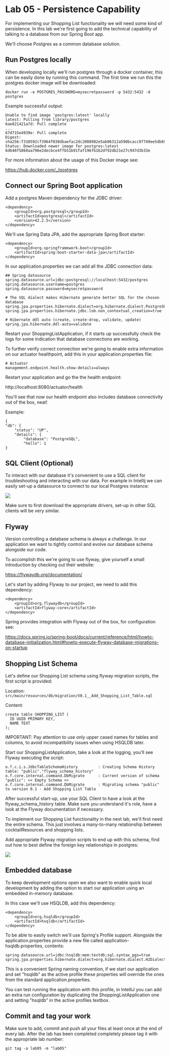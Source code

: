 # Lab 05 - Persistence Capability

For implementing our Shopping List functionality we will need some kind of persistence. In this lab we're first going to add the technical capability of talking to a database from our Spring Boot app.

We'll choose Postgres as a common database solution.

## Run Postgres locally

When developing locally we'll run postgres through a docker container, this can be easily done by running this command. The first time we run this the postgres docker image will be downloaded:

```
docker run -e POSTGRES_PASSWORD=mysecretpassword -p 5432:5432 -d postgres
```

Example successful output:
```
Unable to find image 'postgres:latest' locally
latest: Pulling from library/postgres
6ae821421a7d: Pull complete
...
67d715e4939e: Pull complete
Digest: sha256:f310592cf3964f038dbaefac2dc2088982e5ab06312a590bcacc97749ee5db69
Status: Downloaded newer image for postgres:latest
6d646f5860aa796e2decbce4ffb51b91faf196fb1b2df92db21e27c947d3b33e
```

For more information about the usage of this Docker image see:

https://hub.docker.com/_/postgres

## Connect our Spring Boot application

Add a postgres Maven dependency for the JDBC driver:
```
<dependency>
    <groupId>org.postgresql</groupId>
    <artifactId>postgresql</artifactId>
    <version>42.2.5</version>
</dependency>
```

We'll use Spring Data JPA, add the appropriate Spring Boot starter:

```
<dependency>
    <groupId>org.springframework.boot</groupId>
    <artifactId>spring-boot-starter-data-jpa</artifactId>
</dependency>
```

In our application.properties we can add all the JDBC connection data:

```
## Spring datasource
spring.datasource.url=jdbc:postgresql://localhost:5432/postgres
spring.datasource.username=postgres
spring.datasource.password=mysecretpassword

# The SQL dialect makes Hibernate generate better SQL for the chosen database
spring.jpa.properties.hibernate.dialect=org.hibernate.dialect.PostgreSQLDialect
spring.jpa.properties.hibernate.jdbc.lob.non_contextual_creation=true

# Hibernate ddl auto (create, create-drop, validate, update)
spring.jpa.hibernate.ddl-auto=validate
```

Restart your ShoppingListApplication, if it starts up successfully check the logs for some indication that database connections are working.

To further verify correct connection we're going to enable extra information on our actuator healthpoint, add this in your application.properties file:
```
# Actuator
management.endpoint.health.show-details=always
```

Restart your application and go the the health endpoint:

http://localhost:8080/actuator/health

You'll see that now our health endpoint also includes database connectivity out of the box, neat!

Example:
```
{
"db": {
    "status": "UP",
    "details": {
        "database": "PostgreSQL",
        "hello": 1
}
```

## SQL Client (Optional)

To interact with our database it's convenient to use a SQL client for troubleshooting and interacting with our data. For example in Intellij we can easily set-up a datasource to connect to our local Postgres instance:

![](intellij-datasource.png)

Make sure to first download the appropriate drivers, set-up in other SQL clients will be very similar.

## Flyway

Version controlling a database schema is always a challenge. In our application we want to tightly control and evolve our database schema alongside our code.

To accomplish this we're going to use flyway, give yourself a small introduction by checking out their website:

https://flywaydb.org/documentation/

Let's start by adding Flyway to our project, we need to add this dependency:
```
<dependency>
    <groupId>org.flywaydb</groupId>
    <artifactId>flyway-core</artifactId>
</dependency>
``` 

Spring provides integration with Flyway out of the box, for configuration see:

https://docs.spring.io/spring-boot/docs/current/reference/html/howto-database-initialization.html#howto-execute-flyway-database-migrations-on-startup

## Shopping List Schema

Let's define our Shopping List schema using flyway migration scripts, the first script is provided:

Location: ````src/main/resources/db/migration/V0.1__Add_Shopping_List_Table.sql````

Content:
```
create table SHOPPING_LIST (
  ID UUID PRIMARY KEY,
  NAME TEXT
);
```

IMPORTANT: Pay attention to use only upper cased names for tables and columns, to avoid incompatibility issues when using HSQLDB later. 

Start our ShoppingListApplication, take a look at the logging, you'll see Flyway executing the script:

```
o.f.c.i.s.JdbcTableSchemaHistory         : Creating Schema History table: "public"."flyway_schema_history"
o.f.core.internal.command.DbMigrate      : Current version of schema "public": << Empty Schema >>
o.f.core.internal.command.DbMigrate      : Migrating schema "public" to version 0.1 - Add Shopping List Table
```

After successful start-up, use your SQL Client to have a look at the flyway_schema_history table. Make sure you understand it's role, have a look at the Flyway documentation if necessary.

To implement our Shopping List functionality in the next lab, we'll first need the entire schema. This just involves a many-to-many relationship between cocktailResources and shopping lists. 

Add appropriate Flyway migration scripts to end up with this schema, find out how to best define the foreign key relationships in postgres:

![](shopping-list-schema.png)

## Embedded database

To keep development options open we also want to enable quick local development by adding the option to start our application using an embedded in-memory database.

In this case we'll use HSQLDB, add this dependency:

```
<dependency>
    <groupId>org.hsqldb</groupId>
    <artifactId>hsqldb</artifactId>
</dependency>
```

To be able to easily switch we'll use Spring's Profile support. Alongside the application.properties provide a new file called application-hsqldb.properties, contents:

```
spring.datasource.url=jdbc:hsqldb:mem:testdb;sql.syntax_pgs=true
spring.jpa.properties.hibernate.dialect=org.hibernate.dialect.H2Dialect
```

This is a convenient Spring naming convention, if we start our application and set "hsqldb" as the active profile these properties will override the ones from the standard application.properties.

You can test running the application with this profile, in IntelliJ you can add an extra run configuration by duplicating the ShoppingListApplication one and setting "hsqldb" in the active profiles textbox.

## Commit and tag your work

Make sure to add, commit and push all your files at least once at the end of every lab. After the lab has been completed completely please tag it with the appropriate lab number:

````
git tag -a lab05 -m "lab05"
```` 